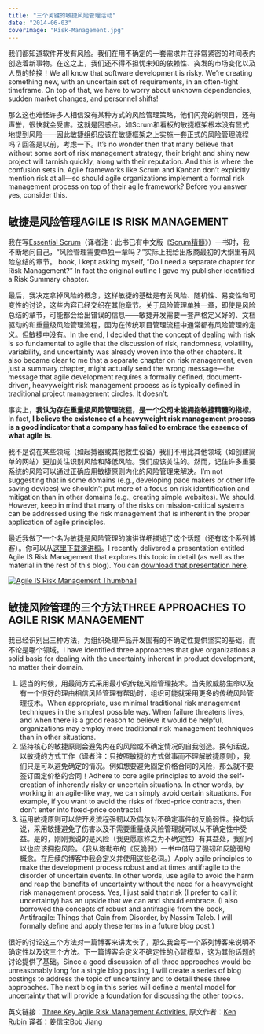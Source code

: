 ```yaml
---
title: "三个关键的敏捷风险管理活动"
date: "2014-06-03"
coverImage: "Risk-Management.jpg"
---
```


我们都知道软件开发有风险。我们在用不确定的一套需求并在非常紧密的时间表内创造着新事物。在这之上，我们还不得不担忧未知的依赖性、突发的市场变化以及人员的轮换！We all know that software development is risky. We’re creating something new, with an uncertain set of requirements, in an often-tight timeframe. On top of that, we have to worry about unknown dependencies, sudden market changes, and personnel shifts!

那么这也难怪许多人相信没有某种方式的风险管理策略，他们闪亮的新项目，还有声誉，很快就会受害。这就是困惑点。如Scrum和看板的敏捷框架根本没有显式地提到风险——因此敏捷组织应该在敏捷框架之上实施一套正式的风险管理流程吗？回答是以前，考虑一下。It’s no wonder then that many believe that without some sort of risk management strategy, their bright and shiny new project will tarnish quickly, along with their reputation. And this is where the confusion sets in. Agile frameworks like Scrum and Kanban don’t explicitly mention risk at all—so should agile organizations implement a formal risk management process on top of their agile framework? Before you answer yes, consider this.

## 敏捷是风险管理AGILE IS RISK MANAGEMENT

我在写[Essential Scrum](http://www.innolution.com/essential-scrum)（译者注：此书已有中文版《[Scrum精髓](http://bobjiang.com/essential-scrum/)》）一书时，我不断地问自己，“风险管理需要单独一章吗？”实际上我给出版商最初的大纲里有风险总结的章节。 book, I kept asking myself, “Do I need a separate chapter for Risk Management?” In fact the original outline I gave my publisher identified a Risk Summary chapter.

最后，我决定拿掉风险的概念，这样敏捷的基础是有关风险、随机性、易变性和可变性的讨论，这些内容已经交织在其他章节。关于风险管理单独一章，即使是风险总结的章节，可能都会给出错误的信息——敏捷开发需要一套严格定义好的、文档驱动的和重量级风险管理流程，因为在传统项目管理流程中通常都有风险管理的定义。但敏捷中没有。In the end, I decided that the concept of dealing with risk is so fundamental to agile that the discussion of risk, randomness, volatility, variability, and uncertainty was already woven into the other chapters. It also became clear to me that a separate chapter on risk management, even just a summary chapter, might actually send the wrong message—the message that agile development requires a formally defined, document-driven, heavyweight risk management process as is typically defined in traditional project management circles. It doesn’t.

事实上，**我认为存在重量级风险管理流程，是一个公司未能拥抱敏捷精髓的指标**。In fact, **I believe the existence of a heavyweight risk management process is a good indicator that a company has failed to embrace the essence of what agile is**.

我不是说在某些领域（如起搏器或其他救生设备）我们不用比其他领域（如创建简单的网站）更加关注识别风险和降低风险。我们应该关注的。然而，记住许多重要系统的风险可以通过正确应用敏捷原则内化的风险管理来解决。I’m not suggesting that in some domains (e.g., developing pace makers or other life saving devices) we shouldn’t put more of a focus on risk identification and mitigation than in other domains (e.g., creating simple websites). We should. However, keep in mind that many of the risks on mission-critical systems can be addressed using the risk management that is inherent in the proper application of agile principles.

最近我做了一个名为敏捷是风险管理的演讲详细描述了这个话题（还有这个系列博客）。你可以从[这里下载演讲稿](http://www.innolution.com/resources/presentations/agile-is-risk-management-april-2014)。I recently delivered a presentation entitled Agile IS Risk Management that explores this topic in detail (as well as the material in the rest of this blog). You can [download that presentation here](http://www.innolution.com/resources/presentations/agile-is-risk-management-april-2014).

[![Agile IS Risk Management Thumbnail](http://www.innolution.com/uploads/presentations/agile-is-risk-management-thumbnail.jpg)](http://www.innolution.com/resources/presentations/agile-is-risk-management-april-2014)

## 敏捷风险管理的三个方法THREE APPROACHES TO AGILE RISK MANAGEMENT

我已经识别出三种方法，为组织处理产品开发固有的不确定性提供坚实的基础，而不论是哪个领域。I have identified three approaches that give organizations a solid basis for dealing with the uncertainty inherent in product development, no matter their domain.

1. 适当的时候，用最简方式采用最小的传统风险管理技术。当失败威胁生命以及有一个很好的理由相信风险管理有帮助时，组织可能就采用更多的传统风险管理技术。When appropriate, use minimal traditional risk management techniques in the simplest possible way. When failure threatens lives, and when there is a good reason to believe it would be helpful, organizations may employ more traditional risk management techniques than in other situations.
2. 坚持核心的敏捷原则会避免内在的风险或不确定情况的自我创造。换句话说，以敏捷的方式工作（译者注：只按照敏捷的方式做事而不理解敏捷原则），我们只是可以避免确定的情况。例如想要避免固定价格合同的风险，那么就不要签订固定价格的合同！Adhere to core agile principles to avoid the self-creation of inherently risky or uncertain situations. In other words, by working in an agile-like way, we can simply avoid certain situations. For example, if you want to avoid the risks of fixed-price contracts, then don’t enter into fixed-price contracts!
3. 运用敏捷原则可以使开发流程强韧以及偶尔对不确定事件的反脆弱性。换句话说，采用敏捷避免了伤害以及不需要重量级风险管理就可以从不确定性中受益。是的，刚刚我说的是风险（我更愿意称之为不确定性）有其益处，我们可以也应该拥抱风险。（我从塔勒布的《反脆弱》一书中借用了强韧和反脆弱的概念。在后续的博客中我会定义并使用这些名词。）Apply agile principles to make the development process robust and at times antifragile to the disorder of uncertain events. In other words, use agile to avoid the harm and reap the benefits of uncertainty without the need for a heavyweight risk management process. Yes, I just said that risk (I prefer to call it uncertainty) has an upside that we can and should embrace. (I also borrowed the concepts of robust and antifragile from the book, Antifragile: Things that Gain from Disorder, by Nassim Taleb. I will formally define and apply these terms in a future blog post.)

很好的讨论这三个方法对一篇博客来讲太长了，那么我会写一个系列博客来说明不确定性以及这三个方法。下一篇博客会定义不确定性的心智模型，这为其他话题的讨论提供了基础。Since a good discussion of all three approaches would be unreasonably long for a single blog posting, I will create a series of blog postings to address the topic of uncertainty and to detail these three approaches. The next blog in this series will define a mental model for uncertainty that will provide a foundation for discussing the other topics.

英文链接：[Three Key Agile Risk Management Activities ](http://www.innolution.com/blog/three-key-agile-risk-management-activities) 原文作者：[Ken Rubin](http://innolution.com/about-us/kenneth-s.-rubin) 译者：[姜信宝Bob Jiang](http://bobjiang.com/about_bob_jiang/ "About Bob Jiang")

